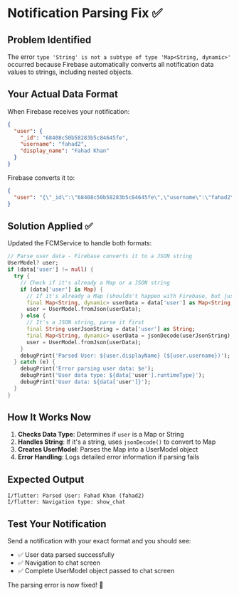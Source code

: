 # Notification Parsing Fix ✅

## Problem Identified
The error `type 'String' is not a subtype of type 'Map<String, dynamic>'` occurred because Firebase automatically converts all notification data values to strings, including nested objects.

## Your Actual Data Format
When Firebase receives your notification:
```json
{
  "user": {
    "_id": "68408c50b58283b5c84645fe",
    "username": "fahad2",
    "display_name": "Fahad Khan"
  }
}
```

Firebase converts it to:
```json
{
  "user": "{\"_id\":\"68408c50b58283b5c84645fe\",\"username\":\"fahad2\",\"display_name\":\"Fahad Khan\"}"
}
```

## Solution Applied ✅

Updated the FCMService to handle both formats:

```dart
// Parse user data - Firebase converts it to a JSON string
UserModel? user;
if (data['user'] != null) {
  try {
    // Check if it's already a Map or a JSON string
    if (data['user'] is Map) {
      // If it's already a Map (shouldn't happen with Firebase, but just in case)
      final Map<String, dynamic> userData = data['user'] as Map<String, dynamic>;
      user = UserModel.fromJson(userData);
    } else {
      // It's a JSON string, parse it first
      final String userJsonString = data['user'] as String;
      final Map<String, dynamic> userData = jsonDecode(userJsonString);
      user = UserModel.fromJson(userData);
    }
    debugPrint('Parsed User: ${user.displayName} (${user.username})');
  } catch (e) {
    debugPrint('Error parsing user data: $e');
    debugPrint('User data type: ${data['user'].runtimeType}');
    debugPrint('User data: ${data['user']}');
  }
}
```

## How It Works Now

1. **Checks Data Type**: Determines if `user` is a Map or String
2. **Handles String**: If it's a string, uses `jsonDecode()` to convert to Map
3. **Creates UserModel**: Parses the Map into a UserModel object
4. **Error Handling**: Logs detailed error information if parsing fails

## Expected Output
```
I/flutter: Parsed User: Fahad Khan (fahad2)
I/flutter: Navigation type: show_chat
```

## Test Your Notification
Send a notification with your exact format and you should see:
- ✅ User data parsed successfully
- ✅ Navigation to chat screen
- ✅ Complete UserModel object passed to chat screen

The parsing error is now fixed! 🎯
